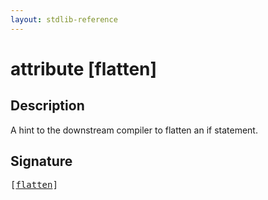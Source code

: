 ```yaml
---
layout: stdlib-reference
---
```


# attribute [flatten]

## Description

A hint to the downstream compiler to flatten an if statement.


## Signature

<pre>
[<a href=".">flatten</a>]
</pre>

